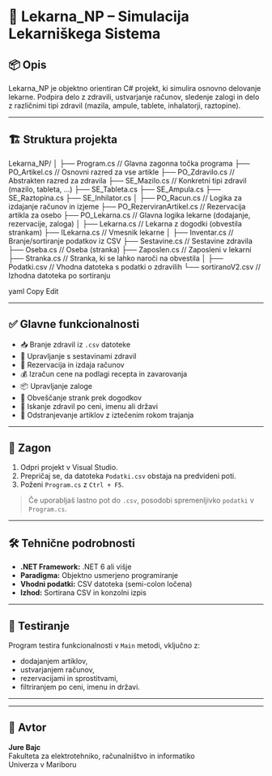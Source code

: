 # 💊 Lekarna_NP – Simulacija Lekarniškega Sistema

## 📦 Opis

Lekarna_NP je objektno orientiran C# projekt, ki simulira osnovno delovanje lekarne. Podpira delo z zdravili, ustvarjanje računov, sledenje zalogi in delo z različnimi tipi zdravil (mazila, ampule, tablete, inhalatorji, raztopine).

---

## 🏗️ Struktura projekta

Lekarna_NP/
│
├── Program.cs // Glavna zagonna točka programa
├── PO_Artikel.cs // Osnovni razred za vse artikle
├── PO_Zdravilo.cs // Abstrakten razred za zdravila
├── SE_Mazilo.cs // Konkretni tipi zdravil (mazilo, tableta, ...)
├── SE_Tableta.cs
├── SE_Ampula.cs
├── SE_Raztopina.cs
├── SE_Inhilator.cs
│
├── PO_Racun.cs // Logika za izdajanje računov in izjeme
├── PO_RezerviranArtikel.cs // Rezervacija artikla za osebo
├── PO_Lekarna.cs // Glavna logika lekarne (dodajanje, rezervacije, zaloga)
│
├── Lekarna.cs // Lekarna z dogodki (obvestila strankam)
├── ILekarna.cs // Vmesnik lekarne
│
├── Inventar.cs // Branje/sortiranje podatkov iz CSV
├── Sestavine.cs // Sestavine zdravila
├── Oseba.cs // Oseba (stranka)
├── Zaposlen.cs // Zaposleni v lekarni
├── Stranka.cs // Stranka, ki se lahko naroči na obvestila
│
├── Podatki.csv // Vhodna datoteka s podatki o zdravilih
└── sortiranoV2.csv // Izhodna datoteka po sortiranju

yaml
Copy
Edit

---

## ✅ Glavne funkcionalnosti

- 📥 Branje zdravil iz `.csv` datoteke
- 🧪 Upravljanje s sestavinami zdravil
- 🧾 Rezervacija in izdaja računov
- 💰 Izračun cene na podlagi recepta in zavarovanja
- 📦 Upravljanje zaloge
- 🔔 Obveščanje strank prek dogodkov
- 🔎 Iskanje zdravil po ceni, imenu ali državi
- 🧹 Odstranjevanje artiklov z iztečenim rokom trajanja

---

## 🚀 Zagon

1. Odpri projekt v Visual Studio.
2. Prepričaj se, da datoteka `Podatki.csv` obstaja na predvideni poti.
3. Poženi `Program.cs` z `Ctrl + F5`.

> Če uporabljaš lastno pot do `.csv`, posodobi spremenljivko `podatki` v `Program.cs`.

---

## 🛠️ Tehnične podrobnosti

- **.NET Framework:** .NET 6 ali višje
- **Paradigma:** Objektno usmerjeno programiranje
- **Vhodni podatki:** CSV datoteka (semi-colon ločena)
- **Izhod:** Sortirana CSV in konzolni izpis

---

## 🧪 Testiranje

Program testira funkcionalnosti v `Main` metodi, vključno z:
- dodajanjem artiklov,
- ustvarjanjem računov,
- rezervacijami in sprostitvami,
- filtriranjem po ceni, imenu in državi.

---
---

## 📧 Avtor

**Jure Bajc**  
Fakulteta za elektrotehniko, računalništvo in informatiko  
Univerza v Mariboru
